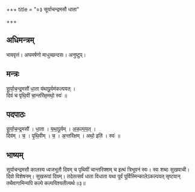 +++
title = "०३ सूर्याचन्द्रमसौ धाता"

+++
## अधिमन्त्रम्
भाववृत्तं। अघमर्षणो माधुच्छन्दसः। अनुष्टुप्।

## मन्त्रः
सू॒र्या॒च॒न्द्र॒मसौ॑ धा॒ता य॑थापू॒र्वम॑कल्पयत् ।  
दिवं॑ च पृथि॒वीं चा॒न्तरि॑क्ष॒मथो॒ स्वः॑ ॥

## पदपाठः
सू॒र्या॒च॒न्द्र॒मसौ॑ । धा॒ता । य॒था॒पू॒र्वम् । अ॒क॒ल्प॒य॒त् ।  
दिव॑म् । च॒ । पृ॒थि॒वीम् । च॒ । अ॒न्तरि॑क्षम् । अथो॒ इति॑ । स्वः॑ ॥

## भाष्यम्
सूर्याचन्द्रमसौ कालस्य ध्वजभूतौ दिवम् च पृथिवीं चान्तरिक्शम् च इत्थं त्रिभूवनं स्वः। स्वः शब्दः सुखवाची। दिवो विशेषनम्। सुखरूपां दिवम्। तदेतत्सर्वं धाता विधाता यथा पूर्वं पूर्विस्मिन्कालेऽकल्पयत् सृष्टवान् तथैवागामिन्यपि कल्पे कल्पयिश्यतीत्यर्थः॥३॥
